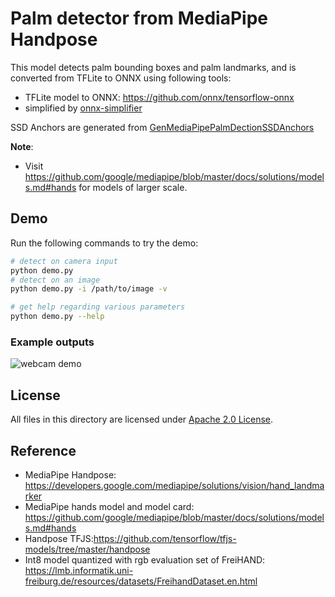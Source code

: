 # Palm detector from MediaPipe Handpose

This model detects palm bounding boxes and palm landmarks, and is converted from TFLite to ONNX using following tools:

- TFLite model to ONNX: https://github.com/onnx/tensorflow-onnx
- simplified by [onnx-simplifier](https://github.com/daquexian/onnx-simplifier)

SSD Anchors are generated from [GenMediaPipePalmDectionSSDAnchors](https://github.com/VimalMollyn/GenMediaPipePalmDectionSSDAnchors)

**Note**:
- Visit https://github.com/google/mediapipe/blob/master/docs/solutions/models.md#hands for models of larger scale.

## Demo

Run the following commands to try the demo:

```bash
# detect on camera input
python demo.py
# detect on an image
python demo.py -i /path/to/image -v

# get help regarding various parameters
python demo.py --help
```

### Example outputs

![webcam demo](./example_outputs/mppalmdet_demo.gif)

## License

All files in this directory are licensed under [Apache 2.0 License](./LICENSE).

## Reference

- MediaPipe Handpose: https://developers.google.com/mediapipe/solutions/vision/hand_landmarker
- MediaPipe hands model and model card: https://github.com/google/mediapipe/blob/master/docs/solutions/models.md#hands
- Handpose TFJS:https://github.com/tensorflow/tfjs-models/tree/master/handpose
- Int8 model quantized with rgb evaluation set of FreiHAND: https://lmb.informatik.uni-freiburg.de/resources/datasets/FreihandDataset.en.html